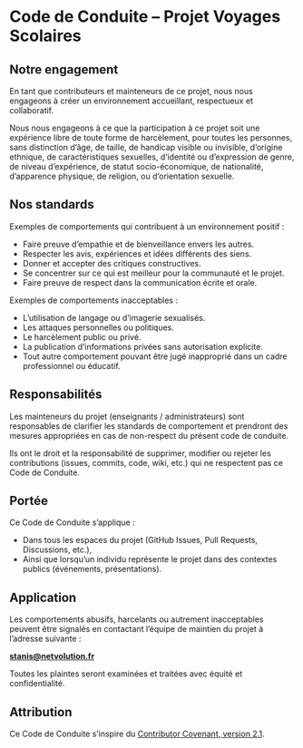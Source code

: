 # Code de Conduite – Projet Voyages Scolaires

## Notre engagement
En tant que contributeurs et mainteneurs de ce projet, nous nous engageons à créer un environnement accueillant, respectueux et collaboratif.

Nous nous engageons à ce que la participation à ce projet soit une expérience libre de toute forme de harcèlement, pour toutes les personnes, sans distinction d’âge, de taille, de handicap visible ou invisible, d’origine ethnique, de caractéristiques sexuelles, d’identité ou d’expression de genre, de niveau d’expérience, de statut socio-économique, de nationalité, d’apparence physique, de religion, ou d’orientation sexuelle.

## Nos standards
Exemples de comportements qui contribuent à un environnement positif :
- Faire preuve d’empathie et de bienveillance envers les autres.
- Respecter les avis, expériences et idées différents des siens.
- Donner et accepter des critiques constructives.
- Se concentrer sur ce qui est meilleur pour la communauté et le projet.
- Faire preuve de respect dans la communication écrite et orale.

Exemples de comportements inacceptables :
- L’utilisation de langage ou d’imagerie sexualisés.
- Les attaques personnelles ou politiques.
- Le harcèlement public ou privé.
- La publication d’informations privées sans autorisation explicite.
- Tout autre comportement pouvant être jugé inapproprié dans un cadre professionnel ou éducatif.

## Responsabilités
Les mainteneurs du projet (enseignants / administrateurs) sont responsables de clarifier les standards de comportement et prendront des mesures appropriées en cas de non-respect du présent code de conduite.

Ils ont le droit et la responsabilité de supprimer, modifier ou rejeter les contributions (issues, commits, code, wiki, etc.) qui ne respectent pas ce Code de Conduite.

## Portée
Ce Code de Conduite s’applique :
- Dans tous les espaces du projet (GitHub Issues, Pull Requests, Discussions, etc.),
- Ainsi que lorsqu’un individu représente le projet dans des contextes publics (événements, présentations).

## Application
Les comportements abusifs, harcelants ou autrement inacceptables peuvent être signalés en contactant l’équipe de maintien du projet à l’adresse suivante :

**stanis@netvolution.fr**  

Toutes les plaintes seront examinées et traitées avec équité et confidentialité.

## Attribution
Ce Code de Conduite s’inspire du [Contributor Covenant, version 2.1](https://www.contributor-covenant.org/version/2/1/code_of_conduct.html).
